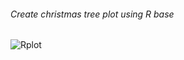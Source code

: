 ###### Create christmas tree plot using R base
![Rplot](https://user-images.githubusercontent.com/101213700/209487385-71a601eb-4598-4eef-8ddd-f8cde3be4786.png)
